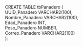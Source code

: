 CREATE TABLE tbPanadero (     
UUID_Panadero VARCHAR2(100),    
Nombre_Panadero VARCHAR2(100),         
Edad_Panadero INT,                    
Peso_Panadero NUMBER,                
Correo_Panadero VARCHAR2(100)         
);
